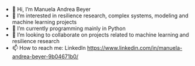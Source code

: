 - 👋 Hi, I’m Manuela Andrea Beyer
- 👀 I’m interested in resilience research, complex systems, modeling and machine learning projects
- 🌱 I’m currently programming mainly in Python 
- 💞️ I’m looking to collaborate on projects related to machine learning and resilience research
- 📫 How to reach me: LinkedIn https://www.linkedin.com/in/manuela-andrea-beyer-9b04671b0/

<!---
Miuuu13/Miuuu13 is a ✨ special ✨ repository because its `README.md` (this file) appears on your GitHub profile.
You can click the Preview link to take a look at your changes.
--->
